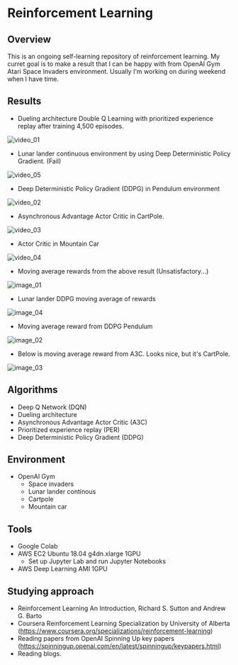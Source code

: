 # Reinforcement Learning

## Overview

This is an ongoing self-learning repository of reinforcement learning. My curret goal is to make a result that I can be happy with from OpenAI Gym Atari Space Invaders environment. Usually I'm working on during weekend when I have time.

## Results

* Dueling architecture Double Q Learning with prioritized experience replay after training 4,500 episodes.

![video_01](https://github.com/yukikitayama/reinforcement-learning/blob/master/video/space_invaders_duel_eps4500_short.gif)

* Lunar lander continuous environment by using Deep Deterministic Policy Gradient. (Fail)

![video_05](https://github.com/yukikitayama/reinforcement-learning/blob/master/video/llc_ddpg.gif)

* Deep Deterministic Policy Gradient (DDPG) in Pendulum environment

![video_02](https://github.com/yukikitayama/reinforcement-learning/blob/master/video/ddpg_pendulum.gif)

* Asynchronous Advantage Actor Critic in CartPole.

![video_03](https://github.com/yukikitayama/reinforcement-learning/blob/master/video/cartpole_a3c.gif)

* Actor Critic in Mountain Car

![video_04](https://github.com/yukikitayama/reinforcement-learning/blob/master/video/actor_critic_mountaincar.gif)

* Moving average rewards from the above result (Unsatisfactory...)

![image_01](https://github.com/yukikitayama/reinforcement-learning/blob/master/image/reward_duel_space_invaders.png)

* Lunar lander DDPG moving average of rewards

![image_04](https://github.com/yukikitayama/reinforcement-learning/blob/master/image/llc_ddpg_moving_average_reward.png)

* Moving average reward from DDPG Pendulum

![image_02](https://github.com/yukikitayama/reinforcement-learning/blob/master/image/ddpg_pendulum_v2.png)

* Below is moving average reward from A3C. Looks nice, but it's CartPole.

![image_03](https://github.com/yukikitayama/reinforcement-learning/blob/master/image/reward_a3c_cartpole.png)

## Algorithms

* Deep Q Network (DQN)
* Dueling architecture
* Asynchronous Advantage Actor Critic (A3C)
* Prioritized experience replay (PER)
* Deep Deterministic Policy Gradient (DDPG)

## Environment

* OpenAI Gym
  * Space invaders
  * Lunar lander continous
  * Cartpole
  * Mountain car

## Tools

* Google Colab
* AWS EC2 Ubuntu 18.04 g4dn.xlarge 1GPU
  * Set up Jupyter Lab and run Jupyter Notebooks
* AWS Deep Learning AMI 1GPU

## Studying approach

* Reinforcement Learning An Introduction, Richard S. Sutton and Andrew G. Barto
* Coursera Reinforcement Learning Specialization by University of Alberta (https://www.coursera.org/specializations/reinforcement-learning)
* Reading papers from OpenAI Spinning Up key papers (https://spinningup.openai.com/en/latest/spinningup/keypapers.html)
* Reading blogs.
